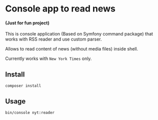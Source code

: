 # Console app to read news

#### (Just for fun project)

This is console application (Based on Symfony command package) that works with RSS reader and use custom parser.

Allows to read content of news (without media files) inside shell.

Currently works with `New York Times` only.

## Install

```shell
composer install
```

## Usage

```shell
bin/console nyt:reader
```